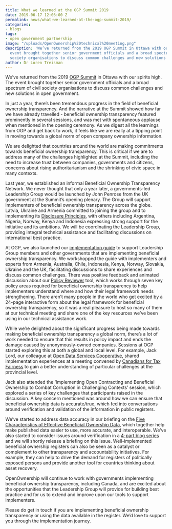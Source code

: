 ```yaml
---
title: What we learned at the OGP Summit 2019
date: 2019-06-17 12:03:00 Z
permalink: news/what-we-learned-at-the-ogp-summit-2019/
categories:
- blogs
tags:
- open government partnership
image: "/uploads/OpenOwnership%20technical%20meeting.png"
description: 'We’ve returned from the 2019 OGP Summit in Ottawa with our spirits high.  The
  event brought together senior government officials and a broad spectrum of civil
  society organisations to discuss common challenges and new solutions in open government.  '
author: Dr Loren Treisman
---
```


We’ve returned from the 2019 [OGP Summit](https://www.opengovpartnership.org/events/ogp-global-summit-2019-ottawa-canada/) in Ottawa with our spirits high.  The event brought together senior government officials and a broad spectrum of civil society organisations to discuss common challenges and new solutions in open government.

In just a year, there’s been tremendous progress in the field of beneficial ownership transparency.  And the narrative at the Summit showed how far we have already travelled - beneficial ownership transparency featured prominently in several sessions, and was met with spontaneous applause when mentioned in the opening ceremony. As we digest all the learnings from OGP and get back to work, it feels like we are really at a tipping point in moving towards a global norm of open company ownership information.

We are delighted that countries around the world are making commitments towards beneficial ownership transparency.  This is critical if we are to address many of the challenges highlighted at the Summit, including the need to increase trust between companies, governments and citizens, concerns about rising authoritarianism and the shrinking of civic space in many contexts.

Last year, we established an informal Beneficial Ownership Transparency Network.  We never thought that only a year later, a governments-led Leadership Group would be launched by John Penrose from the UK government at the Summit’s opening plenary.  The Group will support implementers of beneficial ownership transparency across the globe.   Latvia, Ukraine and Armenia committed to joining the group and to implementing its [Disclosure Principles](https://www.openownership.org/uploads/oo-bo-leadership-group-disclosure-principles-2020-01.pdf), with others including Argentina, Nigeria, Norway, Kenya and Indonesia expressing strong support for the initiative and its ambitions. We will be coordinating the Leadership Group, providing integral technical assistance and facilitating discussions on international best practice.

At OGP, we also launched our [implementation guide](https://www.openownership.org/guide/) to support Leadership Group members and other governments that are implementing beneficial ownership transparency. We workshopped the guide with implementers and experts from Armenia, Australia, Chile, Indonesia, Kenya, Norway, Slovakia, Ukraine and the UK, facilitating discussions to share experiences and discuss common challenges. There was positive feedback and animated discussion about our [Policy Reviewer](https://www.openownership.org/uploads/oo-bo-policy-reviewer-interactive-2019-06.pdf) tool, which works through seven key policy areas required for beneficial ownership transparency to help implementers understand where and how their legal framework needs strengthening. There aren’t many people in the world who get excited by a 24-page interactive form about the legal framework for beneficial ownership transparency, so it was a real pleasure to host so many of them at our technical meeting and share one of the key resources we’ve been using in our technical assistance work.

While we’re delighted about the significant progress being made towards making beneficial ownership transparency a global norm, there’s a lot of work needed to ensure that this results in policy impact and ends the damage caused by anonymously-owned companies.  Sessions at OGP started exploring this at both a global and local level.  For example, Jack Lord, our colleague at [Open Data Services Cooperative](http://www.opendataservices.coop/), shared implementation experiences at a meeting convened by [Canadians for Tax Fairness](https://www.taxfairness.ca/) to gain a better understanding of particular challenges at the provincial level.

Jack also attended the ‘Implementing Open Contracting and Beneficial Ownership to Combat Corruption in Challenging Contexts’ session, which explored a series of key challenges that participants raised in the discussion.  A key concern mentioned was around how we can ensure that beneficial ownership data is accurate/true, which fed into conversations around verification and validation of the information in public registers.

We’ve started to address data accuracy in our briefing on the [Five Characteristics of Effective Beneficial Ownership Data](https://www.openownership.org/uploads/oo-characteristics-effective-bo-data.pdf), which together help make published data easier to use, more accurate, and interoperable. We’ve also started to consider issues around verification in a [4-part blog series](https://www.openownership.org/news/what-we-really-mean-when-we-talk-about-verification-part-1-of-4/) and we will shortly release a briefing on this issue.  Well-implemented beneficial ownership registers can also be seen as a catalyst or complement to other transparency and accountability initiatives.  For example, they can help to drive the demand for registers of politically exposed persons and provide another tool for countries thinking about asset recovery.

OpenOwnership will continue to work with governments implementing beneficial ownership transparency, including Canada, and are excited about the opportunities that the Leadership Group will provide for building best practice and for us to extend and improve upon our tools to support implementers.

Please do get in touch if you are implementing beneficial ownership transparency or using the data available in the register.  We’d love to support you through the implementation journey.
